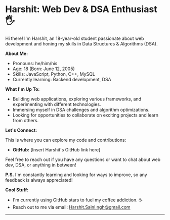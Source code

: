# Harshit: Web Dev & DSA Enthusiast 🖐️

Hi there!  I'm Harshit, an 18-year-old student passionate about web development and honing my skills in Data Structures & Algorithms (DSA). 

**About Me:**

* Pronouns: he/him/his
* Age: 18 (Born: June 12, 2005)
* Skills: JavaScript, Python, C++, MySQL 
* Currently learning: Backend development, DSA 

**What I'm Up To:**

* Building web applications, exploring various frameworks, and experimenting with different technologies. 
* Immersing myself in DSA challenges and algorithm optimizations. 
* Looking for opportunities to collaborate on exciting projects and learn from others. 

**Let's Connect:**

This is where you can explore my code and contributions:

* **GitHub:** [Insert Harshit's GitHub link here]

Feel free to reach out if you have any questions or want to chat about web dev, DSA, or anything in between! 

**P.S.** I'm constantly learning and looking for ways to improve, so any feedback is always appreciated! 

**Cool Stuff:**

*  I'm currently using GitHub stars to fuel my coffee addiction. ☕️
*   Reach out to me via email: Harshit.Saini.ngh@gmail.com

---
<!---
**Emojis and Animations:**

I've incorporated some fun emojis throughout the text to add personality. You can add additional animations using tools like animated GIFs or CSS animations, but be mindful not to overdo it and maintain a clean and professional feel.

**Personalization:**

Feel free to customize this template further by adding:

* A personal photo or avatar
* Links to specific projects or portfolios
* More details about interests or hobbies
* Call to action buttons like "Get in Touch" or "Star My Repos"

Remember, this is your space to showcase your skills and personality, so get creative!
--->
